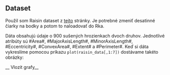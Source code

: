## Dataset

Použil som Raisin dataset z [tejto](https://www.muratkoklu.com/datasets/) stránky. Je potrebné zmeniť desatinné čiarky na bodky a potom to naloadovať do Rka.

Dáta obsahujú údaje o 900 sušených hrozienkach dvoch druhov. Jednotlivé atribúty sú #Area#, #MajorAxisLength#, #MinorAxisLength#, #Eccentricity#, #ConvexArea#, #Extent# a #Perimeter#. Keď si dáta vykreslíme pomocou príkazu `plot(raisin_data[,1:7])` dostávame takéto obrázky:

__ Vlozit grafy__
